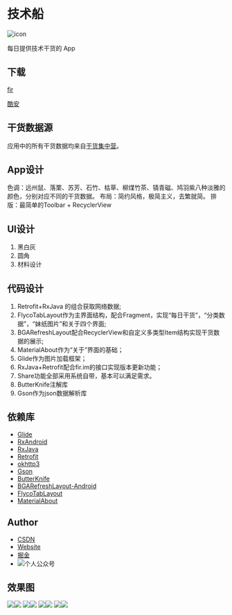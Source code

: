 # 技术船
![icon](/app/src/main/res/mipmap-xxhdpi/ic_launcher.png "")

每日提供技术干货的 App

## 下载
[fir](https://fir.im/md5y) 

[酷安](http://www.coolapk.com/apk/onlyloveyd.com.gankioclient) 

## 干货数据源
应用中的所有干货数据均来自[干货集中营](http://gank.io/)。

## App设计
色调：远州鼠、落栗、苏芳、石竹、枯草、柳煤竹茶、锖青磁、鸠羽紫八种淡雅的颜色，分别对应不同的干货数据。
布局：简约风格，极简主义，去繁就简。
排版：最简单的Toolbar + RecyclerView

## UI设计
1. 黑白灰
2. 圆角
3. 材料设计

## 代码设计
1. Retrofit+RxJava 的组合获取网络数据;
2. FlycoTabLayout作为主界面结构，配合Fragment，实现“每日干货”，“分类数据”，“妹纸图片”和关于四个界面;
3. BGARefreshLayout配合RecyclerView和自定义多类型Item结构实现干货数据的展示;
4. MaterialAbout作为“关于”界面的基础；
5. Glide作为图片加载框架；
6. RxJava+Retrofit配合fir.im的接口实现版本更新功能；
7. Share功能全部采用系统自带，基本可以满足需求。
8. ButterKnife注解库
9. Gson作为json数据解析库

   
## 依赖库   
* [Glide](https://github.com/bumptech/glide)
* [RxAndroid](https://github.com/ReactiveX/RxAndroid)
* [RxJava](https://github.com/ReactiveX/RxJava)
* [Retrofit](https://github.com/square/retrofit)
* [okhttp3](https://github.com/square/okhttp)
* [Gson](https://github.com/google/gson)
* [ButterKnife](https://github.com/JakeWharton/butterknife)
* [BGARefreshLayout-Android](https://github.com/bingoogolapple/BGARefreshLayout-Android)
* [FlycoTabLayout](https://github.com/H07000223/FlycoTabLayout)
* [MaterialAbout](https://github.com/jrvansuita/MaterialAbout)


## Author
* [CSDN](http://blog.csdn.net/poorkick)
* [Website](http://www.onlyloveyd.cn/)
* [掘金](https://juejin.im/user/583e860867f356006bbedb90)
* ![个人公众号](/app/src/main/res/mipmap-xxhdpi/qrcode.jpg "")

## 效果图
![](/screenshot/Screenshot_20170510-093041.png)![](/screenshot/Screenshot_20170510-093046.png)
![](/screenshot/Screenshot_20170510-093056.png)![](/screenshot/Screenshot_20170510-093102.png)
![](/screenshot/Screenshot_20170510-093108.png)![](/screenshot/Screenshot_20170510-093123.png)
![](/screenshot/Screenshot_20170510-093130.png)![](/screenshot/Screenshot_20170510-093150.png)

